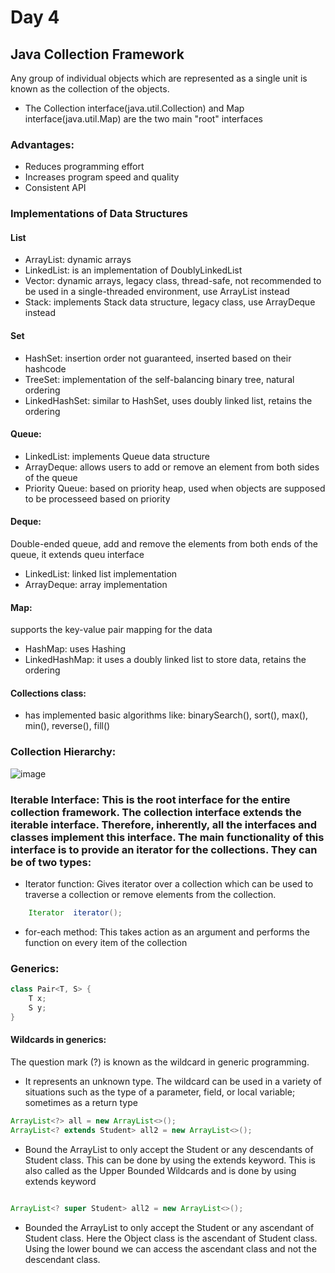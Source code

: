 # Day 4

## Java Collection Framework
Any group of individual objects which are represented as a single unit is known as the collection of the objects.
- The Collection interface(java.util.Collection) and Map interface(java.util.Map) are the two main "root" interfaces

### Advantages:
- Reduces programming effort
- Increases program speed and quality
- Consistent API

### Implementations of Data Structures
#### List
- ArrayList: dynamic arrays
- LinkedList: is an implementation of DoublyLinkedList
- Vector: dynamic arrays, legacy class, thread-safe, not recommended to be used in a single-threaded environment, use ArrayList instead
- Stack: implements Stack data structure, legacy class, use ArrayDeque instead

#### Set
- HashSet: insertion order not guaranteed, inserted based on their hashcode
- TreeSet: implementation of the self-balancing binary tree, natural ordering
- LinkedHashSet: similar to HashSet, uses doubly linked list, retains the ordering

#### Queue:
- LinkedList: implements Queue data structure
- ArrayDeque: allows users to add or remove an element from both sides of the queue
- Priority Queue: based on priority heap, used when objects are supposed to be processeed based on priority

#### Deque:
Double-ended queue, add and remove the elements from both ends of the queue, it extends queu interface
- LinkedList: linked list implementation
- ArrayDeque: array implementation

#### Map:
supports the key-value pair mapping for the data
- HashMap: uses Hashing
- LinkedHashMap: it uses a doubly linked list to store data, retains the ordering

#### Collections class: 
- has implemented basic algorithms like: binarySearch(), sort(), max(), min(), reverse(), fill()

### Collection Hierarchy:

![image](https://user-images.githubusercontent.com/20329508/130901767-67f72d97-bf04-426e-bfb9-7b29a38cd1c1.png)

### Iterable Interface: This is the root interface for the entire collection framework. The collection interface extends the iterable interface. Therefore, inherently, all the interfaces and classes implement this interface. The main functionality of this interface is to provide an iterator for the collections. They can be of two types:
- Iterator function: Gives iterator over a collection which can be used to traverse a collection or remove elements from the collection.
```java
    Iterator  iterator();
```
- for-each method: This takes action as an argument and performs the function on every item of the collection

### Generics:
```java
class Pair<T, S> {
    T x;
    S y;
}
```
#### Wildcards in generics:
The question mark (?) is known as the wildcard in generic programming. 
- It represents an unknown type. The wildcard can be used in a variety of situations such as the type of a parameter, field, or local variable; sometimes as a return type

```java
ArrayList<?> all = new ArrayList<>();
ArrayList<? extends Student> all2 = new ArrayList<>();
```
- Bound the ArrayList to only accept the Student or any descendants of Student class. This can be done by using the extends keyword. This is also called as the Upper Bounded Wildcards and is done by using extends keyword
```java

ArrayList<? super Student> all2 = new ArrayList<>();
```
- Bounded the ArrayList to only accept the Student or any ascendant of Student class. Here the Object class is the ascendant of Student class. Using the lower bound we can access the ascendant class and not the descendant class.
